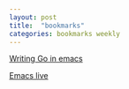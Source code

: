 ```yaml
---
layout: post
title:  "bookmarks"
categories: bookmarks weekly
---
```


[Writing Go in emacs](http://dominik.honnef.co/posts/2013/03/writing_go_in_emacs/)

[Emacs live](http://overtone.github.io/emacs-live/)
